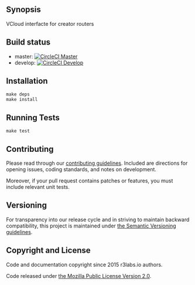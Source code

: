 ## Synopsis

VCloud interfacte for creator routers

## Build status

* master:  [![CircleCI Master](https://circleci.com/gh/ErnestIO/router-creator-vcloud-connector/tree/master.svg?style=svg&circle-token=627e89c447fe342aff9815ca146b081a37c075ad)](https://circleci.com/gh/ErnestIO/router-creator-vcloud-connector/tree/master)
* develop: [![CircleCI Develop](https://circleci.com/gh/ErnestIO/router-creator-vcloud-connector/tree/develop.svg?style=svg&circle-token=627e89c447fe342aff9815ca146b081a37c075ad)](https://circleci.com/gh/ErnestIO/router-creator-vcloud-connector/tree/develop)

## Installation

```
make deps
make install
```

## Running Tests

```
make test
```

## Contributing

Please read through our
[contributing guidelines](CONTRIBUTING.md).
Included are directions for opening issues, coding standards, and notes on
development.

Moreover, if your pull request contains patches or features, you must include
relevant unit tests.

## Versioning

For transparency into our release cycle and in striving to maintain backward
compatibility, this project is maintained under [the Semantic Versioning guidelines](http://semver.org/).

## Copyright and License

Code and documentation copyright since 2015 r3labs.io authors.

Code released under
[the Mozilla Public License Version 2.0](LICENSE).
